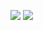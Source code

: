 ![](https://github.com/waiyulam/Interview-Prep-Guide/blob/master/Practices/dp/tilingrectangle/solution1.jpeg)
![](https://github.com/waiyulam/Interview-Prep-Guide/blob/master/Practices/dp/tilingrectangle/solution1.jpeg)
